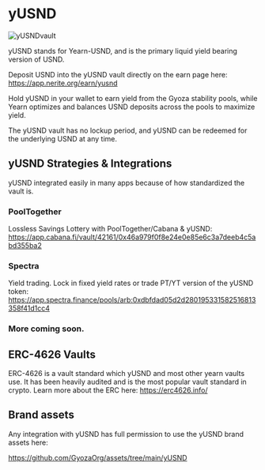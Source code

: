 # yUSND

![yUSNDvault](/img/yusnd-vault.png)

yUSND stands for Yearn-USND, and is the primary liquid yield bearing version of USND.

Deposit USND into the yUSND vault directly on the earn page here: https://app.nerite.org/earn/yusnd

Hold yUSND in your wallet to earn yield from the Gyoza stability pools, while Yearn optimizes and balances USND deposits across the pools to maximize yield.

The yUSND vault has no lockup period, and yUSND can be redeemed for the underlying USND at any time.

## yUSND Strategies & Integrations
yUSND integrated easily in many apps because of how standardized the vault is.

### PoolTogether
Lossless Savings Lottery with PoolTogether/Cabana & yUSND: https://app.cabana.fi/vault/42161/0x46a979f0f8e24e0e85e6c3a7deeb4c5abd355ba2

### Spectra
Yield trading. Lock in fixed yield rates or trade PT/YT version of the yUSND token: https://app.spectra.finance/pools/arb:0xdbfdad05d2d280195331582516813358f41d1cc4

### More coming soon.

## ERC-4626 Vaults
ERC-4626 is a vault standard which yUSND and most other yearn vaults use. It has been heavily audited and is the most popular vault standard in crypto. Learn more about the ERC here: https://erc4626.info/


## Brand assets
Any integration with yUSND has full permission to use the yUSND brand assets here: 

https://github.com/GyozaOrg/assets/tree/main/yUSND

